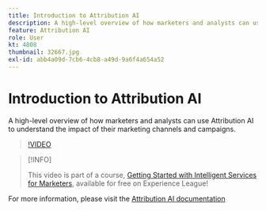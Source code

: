 ```yaml
---
title: Introduction to Attribution AI
description: A high-level overview of how marketers and analysts can use Attribution AI to understand the impact of their marketing channels and campaigns.
feature: Attribution AI
role: User
kt: 4808
thumbnail: 32667.jpg
exl-id: abb4a09d-7cb6-4cb8-a49d-9a6f4a654a52
---
```

# Introduction to Attribution AI

A high-level overview of how marketers and analysts can use Attribution AI to understand the impact of their marketing channels and campaigns.

>[!VIDEO](https://video.tv.adobe.com/v/32667?quality=12&learn=on)

>[!INFO]
>
> This video is part of a course, [Getting Started with Intelligent Services for Marketers](https://experienceleague.adobe.com/?recommended=ExperiencePlatform-U-1-2020.1.intelligentservices), available for free on Experience League!

For  more information, please visit the [Attribution AI documentation](https://experienceleague.adobe.com/docs/experience-platform/intelligent-services/attribution-ai/overview.html)
